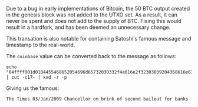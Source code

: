 Due to a bug in early implementations of Bitcoin, the 50 BTC output created in the genesis block was not added to the UTXO set. As a result, it can never be spent and does not add to the supply of BTC. Fixing this would result in a hardfork, and has been deemed an unnecessary change.

This transation is also notable for containing Satoshi's famous message and timestamp to the real-world.

The `coinbase` value can be converted back to the message as follows:

```
echo "04ffff001d0104455468652054696d65732030332f4a616e2f32303039204368616e63656c6c6f72206f6e206272696e6b206f66207365636f6e64206261696c6f757420666f722062616e6b73" | cut -c17- | xxd -r -p
```

Giving us the famous:

```
The Times 03/Jan/2009 Chancellor on brink of second bailout for banks
```
